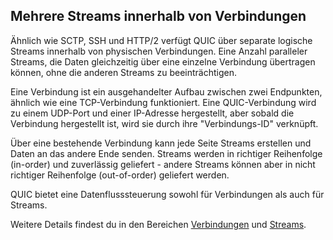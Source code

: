 ## ‎Mehrere Streams innerhalb von Verbindungen

Ähnlich wie SCTP, SSH und HTTP/2 verfügt QUIC über separate logische Streams innerhalb von physischen Verbindungen. Eine Anzahl paralleler Streams, die Daten gleichzeitig über eine einzelne Verbindung übertragen können, ohne die anderen Streams zu beeinträchtigen.

Eine Verbindung ist ein ausgehandelter Aufbau zwischen zwei Endpunkten, ähnlich wie eine TCP-Verbindung funktioniert. Eine QUIC-Verbindung wird zu einem UDP-Port und einer IP-Adresse hergestellt, aber sobald die Verbindung hergestellt ist, wird sie durch ihre "Verbindungs-ID" verknüpft.

Über eine bestehende Verbindung kann jede Seite Streams erstellen und Daten an das andere Ende senden. Streams werden in richtiger Reihenfolge (in-order) und zuverlässig geliefert - andere Streams können aber in nicht richtiger Reihenfolge (out-of-order) geliefert werden.

QUIC bietet eine Datenflusssteuerung sowohl für Verbindungen als auch für Streams.

Weitere Details findest du in den Bereichen [Verbindungen](quic-connections.md) und
[Streams](quic-streams.md).
